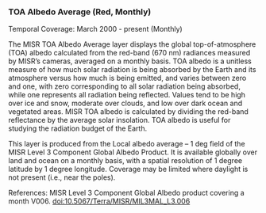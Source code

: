 ### TOA Albedo Average (Red, Monthly)
Temporal Coverage: March 2000 - present (Monthly)

The MISR TOA Albedo Average layer displays the global top-of-atmosphere (TOA) albedo calculated from the red-band (670 nm) radiances measured by MISR’s cameras, averaged on a monthly basis. TOA albedo is a unitless measure of how much solar radiation is being absorbed by the Earth and its atmosphere versus how much is being emitted, and varies between zero and one, with zero corresponding to all solar radiation being absorbed, while one represents all radiation being reflected. Values tend to be high over ice and snow, moderate over clouds, and low over dark ocean and vegetated areas. MISR TOA albedo is calculated by dividing the red-band reflectance by the average solar insolation. TOA albedo is useful for studying the radiation budget of the Earth.

This layer is produced from the Local albedo average – 1 deg field of the MISR Level 3 Component Global Albedo Product. It is available globally over land and ocean on a monthly basis, with a spatial resolution of 1 degree latitude by 1 degree longitude. Coverage may be limited where daylight is not present (i.e., near the poles).

References: MISR Level 3 Component Global Albedo product covering a month V006. [doi:10.5067/Terra/MISR/MIL3MAL_L3.006](https://doi.org/10.5067/Terra/MISR/MIL3MAL_L3.006)

